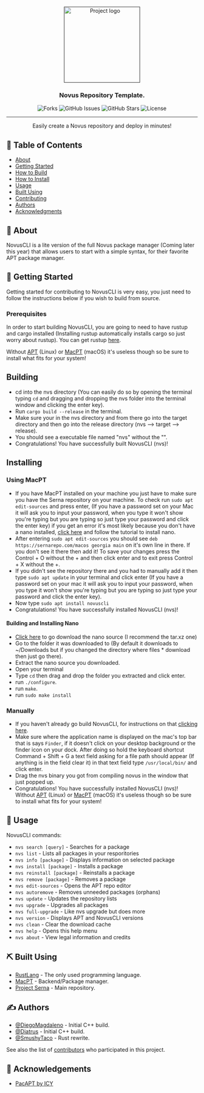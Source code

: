<p align="center">
  <a href="" rel="noopener">
 <img width=200px height=200px src="https://i.imgur.com/hKwFkEZ.png" alt="Project logo"></a>
</p>

<h3 align="center">Novus Repository Template.</h3>

<div align="center">

  ![Forks](https://img.shields.io/github/issues/Official-polar-team/NovusRepositoryTemplate.svg) 
  ![GitHub Issues](https://img.shields.io/github/forks/Official-polar-team/NovusRepositoryTemplate.svg)
  ![GitHub Stars](https://img.shields.io/github/stars/Official-polar-team/NovusRepositoryTemplate.svg)
  ![License](https://img.shields.io/github/license/Official-polar-team/NovusRepositoryTemplate.svg)

</div>

---

<p align="center"> Easily create a Novus repository and deploy in minutes!
    <br> 
</p>

## 📝 Table of Contents
- [About](#about)
- [Getting Started](#getting_started)
- [How to Build](#building)
- [How to Install](#installing)
- [Usage](#usage)
- [Built Using](#built_using)
- [Contributing](../CONTRIBUTING.md)
- [Authors](#authors)
- [Acknowledgments](#acknowledgement)

## 🧐 About <a name = "about"></a>
NovusCLI is a lite version of the full Novus package manager (Coming later this year) that allows users to start with a simple syntax, for their favorite APT package manager.

## 🏁 Getting Started <a name = "getting_started"></a>
Getting started for contributing to NovusCLI is very easy, you just need to follow the instructions below if you wish to build from source.

### Prerequisites
In order to start building NovusCLI, you are going to need to have rustup and cargo installed (Installing rustup automatically installs cargo so just worry about rustup). You can get rustup [here](https://www.rust-lang.org/tools/install/).

Without [APT](https://launchpad.net/ubuntu/+source/apt/) (Linux) or [MacPT](https://github.com/Official-polar-team/MacPT/) (macOS) it's useless though so be sure to install what fits for your system!

## Building

* cd into the nvs directory (You can easily do so by opening the terminal typing ```cd``` and dragging and dropping the nvs folder into the terminal window and clicking the enter key).
* Run ```cargo build --release``` in the terminal.
* Make sure your in the nvs directory and from there go into the target directory and then go into the release directory (nvs --> target --> release).
* You should see a executable file named "nvs" without the "".
* Congratulations! You have successfully built NovusCLI (nvs)!

## Installing
### Using MacPT

* If you have MacPT installed on your machine you just have to make sure you have the Serna repository on your machine. To check run ```sudo apt edit-sources``` and press enter, (If you have a password set on your Mac it will ask you to input your password, when you type it won't show you're typing but you are typing so just type your password and click the enter key) if you get an error it's most likely because you don't have a nano installed, [click here](#building-and-installing-nano) and follow the tutorial to install nano.
* After entering ```sudo apt edit-sources``` you should see ```deb https://sernarepo.com/macos georgia main``` on it's own line in there. If you don't see it there then add it! To save your changes press the Control + O without the + and then click enter and to exit press Control + X without the +.
* If you didn't see the repository there and you had to manually add it then type ```sudo apt update``` in your terminal and click enter (If you have a password set on your mac it will ask you to input your password, when you type it won't show you're typing but you are typing so just type your password and click the enter key).
* Now type ```sudo apt install novuscli```
* Congratulations! You have successfully installed NovusCLI (nvs)!

#### Building and Installing Nano

* [Click here](https://nano-editor.org/download.php/) to go download the nano source (I recommend the tar.xz one)
* Go to the folder it was downloaded to (By default it downloads to ~/Downloads but if you changed the directory where files * download then just go there).
* Extract the nano source you downloaded.
* Open your terminal
* Type ```cd``` then drag and drop the folder you extracted and click enter.
* run ```./configure```.
* run ```make```.
* run ```sudo make install```

### Manually

* If you haven't already go build NovusCLI, for instructions on that [clicking here](#Building).
* Make sure where the application name is displayed on the mac's top bar that is says ```Finder```, if it doesn't click on your desktop background or the finder icon on your dock. After doing so hold the keyboard shortcut Command + Shift + G a text field asking for a file path should appear (If anything is in the field clear it) in that text field type ```/usr/local/bin/``` and click enter.
* Drag the nvs binary you got from compiling novus in the window that just popped up.
* Congratulations! You have successfully installed NovusCLI (nvs)! Without [APT](https://launchpad.net/ubuntu/+source/apt/) (Linux) or [MacPT](https://github.com/Official-polar-team/MacPT/) (macOS) it's useless though so be sure to install what fits for your system!

## 🎈 Usage <a name="usage"></a>
NovusCLI commands:

* ```nvs search [query]``` - Searches for a package
* ```nvs list```  - Lists all packages in your resporitories
* ```nvs info [package]``` - Displays information on selected package
* ```nvs install [package]``` - Installs a package 
* ```nvs reinstall [package]``` - Reinstalls a package
* ```nvs remove [package]``` - Removes a package
* ```nvs edit-sources``` - Opens the APT repo editor
* ```nvs autoremove``` - Removes unneeded packages (orphans)
* ```nvs update``` - Updates the repository lists
* ```nvs upgrade``` - Upgrades all packages
* ```nvs full-upgrade``` - Like nvs upgrade but does more
* ```nvs version``` - Displays APT and NovusCLI versions
* ```nvs clean``` - Clear the download cache
* ```nvs help``` - Opens this help menu
* ```nvs about``` - View legal information and credits

## ⛏️ Built Using <a name = "built_using"></a>
- [RustLang](https://www.rust-lang.org/) - The only used programming language.
- [MacPT](https://github.com/DiegoMagdaIeno/MacPT) - Backend/Package manager.
- [Project Serna](https://sernarepo.com/) - Main repository.

## ✍️ Authors <a name = "authors"></a>
- [@DiegoMagdaleno](https://github.com/DiegoMagdaIeno) - Initial C++ build.
- [@Diatrus](https://github.com/Diatrus) - Initial C++ build.
- [@SmushyTaco](https://github.com/realSmushyTaco) - Rust rewrite.

See also the list of [contributors](https://github.com/Official-polar-team/NovusCLI/graphs/contributors) who participated in this project.

## 🎉 Acknowledgements <a name = "acknowledgement"></a>
- [PacAPT by ICY](https://github.com/icy/pacapt)
